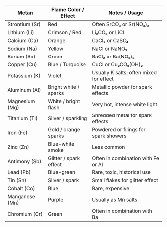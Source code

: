 | Metan          | Flame Color / Effect   | Notes / Usage                           |
| -------------- | ---------------------- | --------------------------------------- |
| Strontium (Sr) | Red                    | Often SrCO₃ or Sr(NO₃)₂                 |
| Lithium (Li)   | Crimson / Red          | Li₂CO₃ or LiCl                          |
| Calcium (Ca)   | Orange                 | CaCl₂ or CaSO₄                          |
| Sodium (Na)    | Yellow                 | NaCl or NaNO₃                           |
| Barium (Ba)    | Green                  | BaCl₂ or Ba(NO₃)₂                       |
| Copper (Cu)    | Blue / Turquoise       | CuCl or Cu₂CO₃(OH)₂                     |
| Potassium (K)  | Violet                 | Usually K salts; often mixed for effect |
| Aluminum (Al)  | Bright white / sparks  | Metallic powder for spark effects       |
| Magnesium (Mg) | White / bright flash   | Very hot, intense white light           |
| Titanium (Ti)  | Silver / sparkling     | Shredded metal for spark effects        |
| Iron (Fe)      | Gold / orange sparks   | Powdered or filings for spark showers   |
| Zinc (Zn)      | Blue-white smoke       | Less common                             |
| Antimony (Sb)  | Glitter / spark effect | Often in combination with Fe or Al      |
| Lead (Pb)      | Blue-green             | Rare, toxic, historical use             |
| Tin (Sn)       | Silver / spark         | Small flakes for glitter effect         |
| Cobalt (Co)    | Blue                   | Rare, expensive                         |
| Manganese (Mn) | Purple                 | Usually as Mn salts                     |
| Chromium (Cr)  | Green                  | Often in combination with Ba            |